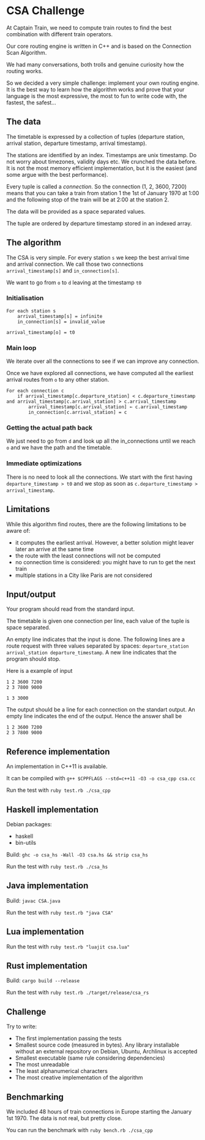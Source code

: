 # CSA Challenge

At Captain Train, we need to compute train routes to find the best combination
with different train operators.

Our core routing engine is written in C++ and is based on the
Connection Scan Algorithm.

We had many conversations, both trolls and genuine curiosity how the routing works.

So we decided a very simple challenge: implement your own routing engine. It is the best
way to learn how the algorithm works and prove that your language is the most expressive,
the most to fun to write code with, the fastest, the safest…

## The data

The timetable is expressed by a collection of tuples (departure station, arrival station, departure timestamp, arrival timestamp).

The stations are identified by an index. Timestamps are unix timestamp. Do not worry about timezones, validity days etc. We crunched the data before. It is not the most
memory efficient implementation, but it is the easiest (and some argue with the best performance).

Every tuple is called a *connection*. So the connection (1, 2, 3600, 7200) means that you can take a train from station 1 the
1st of January 1970 at 1:00 and the following stop of the train will be at 2:00 at the station 2.

The data will be provided as a space separated values.

The tuple are ordered by departure timestamp stored in an indexed array.

## The algorithm

The CSA is very simple. For every station `s` we keep the best arrival time and arrival connection. We call those two connections
`arrival_timestamp[s]` and `in_connection[s]`.

We want to go from `o` to `d` leaving at the timestamp `t0`

### Initialisation

```
For each station s
    arrival_timestamp[s] = infinite
    in_connection[s] = invalid_value

arrival_timestamp[o] = t0
```

### Main loop

We iterate over all the connections to see if we can improve any connection.

Once we have explored all connections, we have computed all the earliest arrival routes from `o` to any other station.

```
For each connection c
    if arrival_timestamp[c.departure_station] < c.departure_timestamp and arrival_timestamp[c.arrival_station] > c.arrival_timestamp
        arrival_timestamp[c.arrival_station] ← c.arrival_timestamp
        in_connection[c.arrival_station] = c
```

### Getting the actual path back

We just need to go from `d` and look up all the in_connections until we reach `o` and we have the path and the timetable.

### Immediate optimizations

There is no need to look all the connections. We start with the first having `departure_timestamp > t0` and we stop
as soon as `c.departure_timestamp > arrival_timestamp`.

## Limitations

While this algorithm find routes, there are the following limitations to be aware of:

* it computes the earliest arrival. However, a better solution might leaver later an arrive at the same time
* the route with the least connections will not be computed
* no connection time is considered: you might have to run to get the next train
* multiple stations in a City like Paris are not considered

## Input/output

Your program should read from the standard input.

The timetable is given one connection per line, each value of the tuple is space separated.

An empty line indicates that the input is done. The following lines are a route request with three values separated by spaces:
`departure_station arrival_station departure_timestamp`. A new line indicates that the program should stop.

Here is a example of input

```
1 2 3600 7200
2 3 7800 9000

1 3 3000

```

The output should be a line for each connection on the standart output. An empty line indicates the end of the output. Hence the answer shall be

```
1 2 3600 7200
2 3 7800 9000

```

## Reference implementation

An implementation in C++11 is available.

It can be compiled with ```g++ $CPPFLAGS --std=c++11 -O3 -o csa_cpp csa.cc```

Run the test with ```ruby test.rb ./csa_cpp```

## Haskell implementation

Debian packages:
- haskell
- bin-utils

Build: ```ghc -o csa_hs -Wall -O3 csa.hs && strip csa_hs```

Run the test with ```ruby test.rb ./csa_hs```

## Java implementation

Build: ```javac CSA.java```

Run the test with ```ruby test.rb "java CSA"```

## Lua implementation

Run the test with ```ruby test.rb "luajit csa.lua"```

## Rust implementation

Build: ```cargo build --release```

Run the test with ```ruby test.rb ./target/release/csa_rs```

## Challenge

Try to write:

* The first implementation passing the tests
* Smallest source code (measured in bytes). Any library installable without an external repository on Debian, Ubuntu, Archlinux is accepted
* Smallest executable (same rule considering dependencies)
* The most unreadable
* The least alphanumerical characters
* The most creative implementation of the algorithm

## Benchmarking

We included 48 hours of train connections in Europe starting the January 1st 1970.
The data is not real, but pretty close.

You can run the benchmark with ```ruby bench.rb ./csa_cpp```
